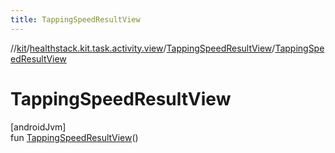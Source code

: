 ```yaml
---
title: TappingSpeedResultView
---
```

//[kit](../../../index.html)/[healthstack.kit.task.activity.view](../index.html)/[TappingSpeedResultView](index.html)/[TappingSpeedResultView](-tapping-speed-result-view.html)



# TappingSpeedResultView



[androidJvm]\
fun [TappingSpeedResultView](-tapping-speed-result-view.html)()




